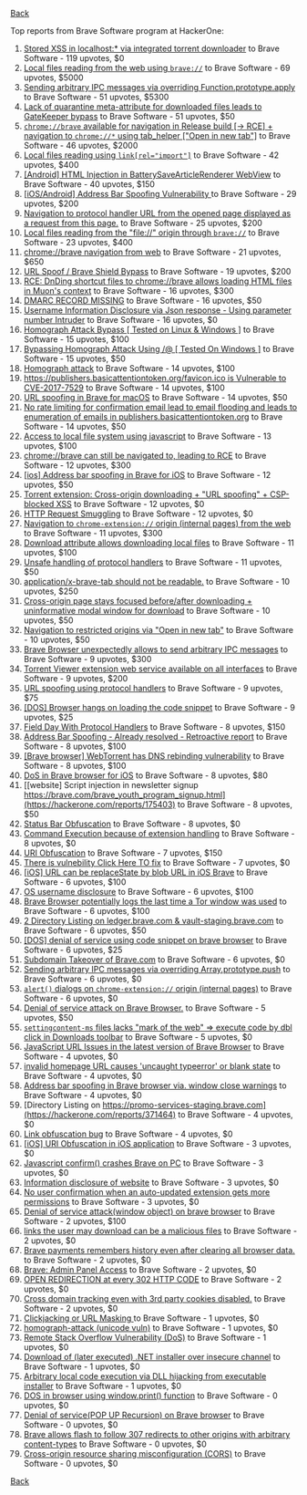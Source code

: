 [Back](../README.md)

Top reports from Brave Software program at HackerOne:

1. [Stored XSS in localhost:* via integrated torrent downloader](https://hackerone.com/reports/681617) to Brave Software - 119 upvotes, $0
2. [Local files reading from the web using `brave://`](https://hackerone.com/reports/390013) to Brave Software - 69 upvotes, $5000
3. [Sending arbitrary IPC messages via overriding Function.prototype.apply](https://hackerone.com/reports/188086) to Brave Software - 51 upvotes, $5300
4. [Lack of quarantine meta-attribute for downloaded files leads to GateKeeper bypass](https://hackerone.com/reports/374106) to Brave Software - 51 upvotes, $50
5. [`chrome://brave` available for navigation in Release build [-\> RCE] + navigation to `chrome://*` using tab_helper ["Open in new tab"]](https://hackerone.com/reports/395737) to Brave Software - 46 upvotes, $2000
6. [Local files reading using `link[rel="import"]`](https://hackerone.com/reports/375329) to Brave Software - 42 upvotes, $400
7. [[Android] HTML Injection in BatterySaveArticleRenderer WebView](https://hackerone.com/reports/176065) to Brave Software - 40 upvotes, $150
8. [[iOS/Android] Address Bar Spoofing Vulnerability ](https://hackerone.com/reports/175958) to Brave Software - 29 upvotes, $200
9. [Navigation to protocol handler URL from the opened page displayed as a request from this page.](https://hackerone.com/reports/374969) to Brave Software - 25 upvotes, $200
10. [Local files reading from the "file://" origin through `brave://`](https://hackerone.com/reports/390362) to Brave Software - 23 upvotes, $400
11. [chrome://brave navigation from web](https://hackerone.com/reports/415967) to Brave Software - 21 upvotes, $650
12. [URL Spoof / Brave Shield Bypass](https://hackerone.com/reports/255991) to Brave Software - 19 upvotes, $200
13. [RCE: DnDing shortcut files to chrome://brave allows loading HTML files in Muon's context](https://hackerone.com/reports/415258) to Brave Software - 16 upvotes, $300
14. [DMARC RECORD MISSING](https://hackerone.com/reports/491753) to Brave Software - 16 upvotes, $50
15. [Username Information Disclosure via Json response - Using parameter number Intruder](https://hackerone.com/reports/812351) to Brave Software - 16 upvotes, $0
16. [Homograph Attack Bypass [ Tested on Linux & Windows ]](https://hackerone.com/reports/268984) to Brave Software - 15 upvotes, $100
17. [Bypassing Homograph Attack Using /@ [ Tested On Windows ]](https://hackerone.com/reports/317931) to Brave Software - 15 upvotes, $50
18. [Homograph attack](https://hackerone.com/reports/175286) to Brave Software - 14 upvotes, $100
19. [https://publishers.basicattentiontoken.org/favicon.ico is Vulnerable to CVE-2017-7529](https://hackerone.com/reports/980856) to Brave Software - 14 upvotes, $100
20. [URL spoofing in Brave for macOS](https://hackerone.com/reports/369086) to Brave Software - 14 upvotes, $50
21. [No rate limiting for confirmation email lead to email flooding and leads to enumeration of emails in publishers.basicattentiontoken.org](https://hackerone.com/reports/854793) to Brave Software - 14 upvotes, $50
22. [Access to local file system using javascript](https://hackerone.com/reports/175979) to Brave Software - 13 upvotes, $100
23. [chrome://brave can still be navigated to, leading to RCE](https://hackerone.com/reports/415178) to Brave Software - 12 upvotes, $300
24. [[ios] Address bar spoofing in Brave for iOS](https://hackerone.com/reports/176929) to Brave Software - 12 upvotes, $50
25. [Torrent extension: Cross-origin downloading + "URL spoofing" + CSP-blocked XSS](https://hackerone.com/reports/378864) to Brave Software - 12 upvotes, $0
26. [HTTP Request Smuggling](https://hackerone.com/reports/866382) to Brave Software - 12 upvotes, $0
27. [Navigation to `chrome-extension://` origin (internal pages) from the web](https://hackerone.com/reports/378805) to Brave Software - 11 upvotes, $300
28. [Download attribute allows downloading local files](https://hackerone.com/reports/258710) to Brave Software - 11 upvotes, $100
29. [Unsafe handling of protocol handlers](https://hackerone.com/reports/369185) to Brave Software - 11 upvotes, $50
30. [application/x-brave-tab should not be readable.](https://hackerone.com/reports/258578) to Brave Software - 10 upvotes, $250
31. [Cross-origin page stays focused before/after downloading + uninformative modal window for download](https://hackerone.com/reports/375259) to Brave Software - 10 upvotes, $50
32. [Navigation to restricted origins via "Open in new tab"](https://hackerone.com/reports/369218) to Brave Software - 10 upvotes, $50
33. [Brave Browser unexpectedly allows to send arbitrary IPC messages](https://hackerone.com/reports/187542) to Brave Software - 9 upvotes, $300
34. [Torrent Viewer extension web service available on all interfaces](https://hackerone.com/reports/300181) to Brave Software - 9 upvotes, $200
35. [URL spoofing using protocol handlers](https://hackerone.com/reports/373721) to Brave Software - 9 upvotes, $75
36. [[DOS] Browser hangs on loading the code snippet](https://hackerone.com/reports/181686) to Brave Software - 9 upvotes, $25
37. [Field Day With Protocol Handlers](https://hackerone.com/reports/416040) to Brave Software - 8 upvotes, $150
38. [Address Bar Spoofing - Already resolved - Retroactive report](https://hackerone.com/reports/175779) to Brave Software - 8 upvotes, $100
39. [[Brave browser] WebTorrent has DNS rebinding vulnerability](https://hackerone.com/reports/663729) to Brave Software - 8 upvotes, $100
40. [DoS in Brave browser for iOS](https://hackerone.com/reports/357665) to Brave Software - 8 upvotes, $80
41. [[website] Script injection in newsletter signup https://brave.com/brave_youth_program_signup.html](https://hackerone.com/reports/175403) to Brave Software - 8 upvotes, $50
42. [Status Bar Obfuscation](https://hackerone.com/reports/175701) to Brave Software - 8 upvotes, $0
43. [Command Execution because of extension handling](https://hackerone.com/reports/188078) to Brave Software - 8 upvotes, $0
44. [URI Obfuscation](https://hackerone.com/reports/175529) to Brave Software - 7 upvotes, $150
45. [There is vulnebility Click Here TO fix](https://hackerone.com/reports/319036) to Brave Software - 7 upvotes, $0
46. [[iOS] URL can be replaceState by blob URL in iOS Brave](https://hackerone.com/reports/215044) to Brave Software - 6 upvotes, $100
47. [OS username disclosure](https://hackerone.com/reports/258585) to Brave Software - 6 upvotes, $100
48. [Brave Browser potentially logs the last time a Tor window was used](https://hackerone.com/reports/1024668) to Brave Software - 6 upvotes, $100
49. [2 Directory Listing on ledger.brave.com & vault-staging.brave.com](https://hackerone.com/reports/175320) to Brave Software - 6 upvotes, $50
50. [[DOS] denial of service using code snippet on brave browser](https://hackerone.com/reports/181558) to Brave Software - 6 upvotes, $25
51. [Subdomain Takeover of Brave.com](https://hackerone.com/reports/175397) to Brave Software - 6 upvotes, $0
52. [Sending arbitrary IPC messages via overriding Array.prototype.push](https://hackerone.com/reports/188561) to Brave Software - 6 upvotes, $0
53. [`alert()` dialogs on `chrome-extension://` origin (internal pages)](https://hackerone.com/reports/378809) to Brave Software - 6 upvotes, $0
54. [Denial of service attack on Brave Browser.](https://hackerone.com/reports/176066) to Brave Software - 5 upvotes, $50
55. [`settingcontent-ms` files lacks "mark of the web" =\> execute code by dbl click in Downloads toolbar](https://hackerone.com/reports/377206) to Brave Software - 5 upvotes, $0
56. [JavaScript URL Issues in the latest version of Brave Browser](https://hackerone.com/reports/176083) to Brave Software - 4 upvotes, $0
57. [invalid homepage URL causes 'uncaught typeerror' or blank state](https://hackerone.com/reports/177184) to Brave Software - 4 upvotes, $0
58. [Address bar spoofing in Brave browser via. window close warnings](https://hackerone.com/reports/208834) to Brave Software - 4 upvotes, $0
59. [Directory Listing on https://promo-services-staging.brave.com](https://hackerone.com/reports/371464) to Brave Software - 4 upvotes, $0
60. [Link obfuscation bug](https://hackerone.com/reports/669440) to Brave Software - 4 upvotes, $0
61. [[iOS] URI Obfuscation in iOS application](https://hackerone.com/reports/176159) to Brave Software - 3 upvotes, $0
62. [Javascript confirm() crashes Brave on PC](https://hackerone.com/reports/176076) to Brave Software - 3 upvotes, $0
63. [Information disclosure of website](https://hackerone.com/reports/179121) to Brave Software - 3 upvotes, $0
64. [No user confirmation when an auto-updated extension gets more permissions](https://hackerone.com/reports/199243) to Brave Software - 3 upvotes, $0
65. [Denial of service attack(window object) on brave browser](https://hackerone.com/reports/176197) to Brave Software - 2 upvotes, $100
66. [links the user may download can be a malicious files](https://hackerone.com/reports/182557) to Brave Software - 2 upvotes, $0
67. [Brave payments remembers history even after clearing all browser data.](https://hackerone.com/reports/203088) to Brave Software - 2 upvotes, $0
68. [Brave: Admin Panel Access](https://hackerone.com/reports/175366) to Brave Software - 2 upvotes, $0
69. [OPEN REDIRECTION at every 302 HTTP CODE](https://hackerone.com/reports/369447) to Brave Software - 2 upvotes, $0
70. [Cross domain tracking even with 3rd party cookies disabled.](https://hackerone.com/reports/331428) to Brave Software - 2 upvotes, $0
71. [Clickjacking or URL Masking ](https://hackerone.com/reports/204198) to Brave Software - 1 upvotes, $0
72. [homograph-attack (unicode vuln)](https://hackerone.com/reports/221461) to Brave Software - 1 upvotes, $0
73. [Remote Stack Overflow Vulnerability (DoS)](https://hackerone.com/reports/181061) to Brave Software - 1 upvotes, $0
74. [Download of (later executed) .NET installer over insecure channel](https://hackerone.com/reports/272231) to Brave Software - 1 upvotes, $0
75. [Arbitrary local code execution via DLL hijacking from executable installer](https://hackerone.com/reports/272221) to Brave Software - 1 upvotes, $0
76. [DOS in browser using window.print() function](https://hackerone.com/reports/176364) to Brave Software - 0 upvotes, $0
77. [Denial of service(POP UP Recursion) on Brave browser](https://hackerone.com/reports/179248) to Brave Software - 0 upvotes, $0
78. [Brave allows flash to follow 307 redirects to other origins with arbitrary content-types](https://hackerone.com/reports/449478) to Brave Software - 0 upvotes, $0
79. [Cross-origin resource sharing misconfiguration (CORS)](https://hackerone.com/reports/954512) to Brave Software - 0 upvotes, $0


[Back](../README.md)